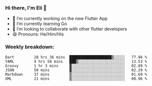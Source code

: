### Hi there, I'm Eli 👋
- 🔭 I’m currently working on the new Flutter App
- 🌱 I’m currently learning Go
- 🦄 I’m looking to collaborate with other flutter developers
- 😄 Pronouns: He/Him/His

### Weekly breakdown:
<!--START_SECTION:waka-->

```text
Dart         28 hrs 36 mins  ███████████████████▒░░░░░   77.96 %
YAML         4 hrs 58 mins   ███▒░░░░░░░░░░░░░░░░░░░░░   13.53 %
Groovy       1 hr 3 mins     ▓░░░░░░░░░░░░░░░░░░░░░░░░   02.89 %
JSON         50 mins         ▓░░░░░░░░░░░░░░░░░░░░░░░░   02.29 %
Markdown     37 mins         ▒░░░░░░░░░░░░░░░░░░░░░░░░   01.69 %
XML          21 mins         ▒░░░░░░░░░░░░░░░░░░░░░░░░   00.96 %
```

<!--END_SECTION:waka-->

